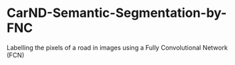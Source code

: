 # CarND-Semantic-Segmentation-by-FNC
Labelling the pixels of a road in images using a Fully Convolutional Network (FCN)
